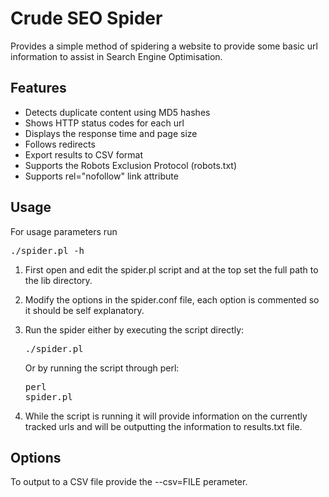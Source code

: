 Crude SEO Spider
================

Provides a simple method of spidering a website to provide some basic url
information to assist in Search Engine Optimisation.

Features
--------

* Detects duplicate content using MD5 hashes
* Shows HTTP status codes for each url
* Displays the response time and page size
* Follows redirects
* Export results to CSV format
* Supports the Robots Exclusion Protocol (robots.txt)
* Supports rel="nofollow" link attribute

Usage
-----

For usage parameters run <pre>./spider.pl -h</pre>

1. First open and edit the spider.pl script and at the top set the full path to
the lib directory.

2. Modify the options in the spider.conf file, each option is commented so it
should be self explanatory.

3. Run the spider either by executing the script directly: <pre>./spider.pl</pre> Or by running the script through perl: <pre>perl spider.pl</pre>

4. While the script is running it will provide information on the currently
tracked urls and will be outputting the information to results.txt file.

Options
-------

To output to a CSV file provide the --csv=FILE perameter.

